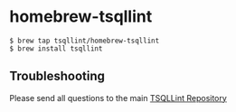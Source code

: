# homebrew-tsqllint

```shell
$ brew tap tsqllint/homebrew-tsqllint
$ brew install tsqllint
```

## Troubleshooting

Please send all questions to the main [TSQLLint Repository](https://github.com/tsqllint/tsqllint)

